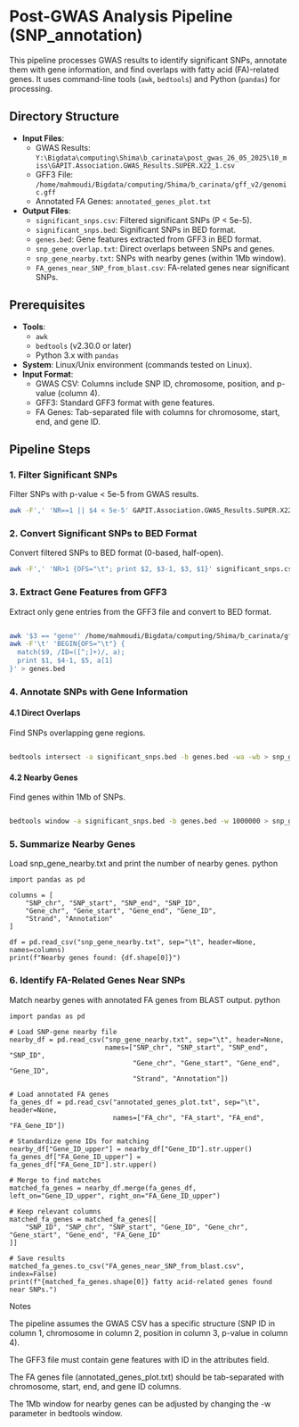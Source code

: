 # Post-GWAS Analysis Pipeline (SNP_annotation)

This pipeline processes GWAS results to identify significant SNPs, annotate them with gene information, and find overlaps with fatty acid (FA)-related genes. It uses command-line tools (`awk`, `bedtools`) and Python (`pandas`) for processing.

## Directory Structure

- **Input Files**:
  - GWAS Results: `Y:\Bigdata\computing\Shima\b_carinata\post_gwas_26_05_2025\10_miss\GAPIT.Association.GWAS_Results.SUPER.X22_1.csv`
  - GFF3 File: `/home/mahmoudi/Bigdata/computing/Shima/b_carinata/gff_v2/genomic.gff`
  - Annotated FA Genes: `annotated_genes_plot.txt`
- **Output Files**:
  - `significant_snps.csv`: Filtered significant SNPs (P < 5e-5).
  - `significant_snps.bed`: Significant SNPs in BED format.
  - `genes.bed`: Gene features extracted from GFF3 in BED format.
  - `snp_gene_overlap.txt`: Direct overlaps between SNPs and genes.
  - `snp_gene_nearby.txt`: SNPs with nearby genes (within 1Mb window).
  - `FA_genes_near_SNP_from_blast.csv`: FA-related genes near significant SNPs.

## Prerequisites

- **Tools**:
  - `awk`
  - `bedtools` (v2.30.0 or later)
  - Python 3.x with `pandas`
- **System**: Linux/Unix environment (commands tested on Linux).
- **Input Format**:
  - GWAS CSV: Columns include SNP ID, chromosome, position, and p-value (column 4).
  - GFF3: Standard GFF3 format with gene features.
  - FA Genes: Tab-separated file with columns for chromosome, start, end, and gene ID.

## Pipeline Steps

### 1. Filter Significant SNPs

Filter SNPs with p-value < 5e-5 from GWAS results.

```bash
awk -F',' 'NR==1 || $4 < 5e-5' GAPIT.Association.GWAS_Results.SUPER.X22_1.csv > significant_snps.csv
```

### 2. Convert Significant SNPs to BED Format
Convert filtered SNPs to BED format (0-based, half-open).
```bash
awk -F',' 'NR>1 {OFS="\t"; print $2, $3-1, $3, $1}' significant_snps.csv > significant_snps.bed
```

### 3. Extract Gene Features from GFF3
Extract only gene entries from the GFF3 file and convert to BED format.
```bash

awk '$3 == "gene"' /home/mahmoudi/Bigdata/computing/Shima/b_carinata/gff_v2/genomic.gff | \
awk -F'\t' 'BEGIN{OFS="\t"} { 
  match($9, /ID=([^;]+)/, a); 
  print $1, $4-1, $5, a[1] 
}' > genes.bed
```
### 4. Annotate SNPs with Gene Information
#### 4.1 Direct Overlaps
Find SNPs overlapping gene regions.
```bash

bedtools intersect -a significant_snps.bed -b genes.bed -wa -wb > snp_gene_overlap.txt
```
#### 4.2 Nearby Genes
Find genes within 1Mb of SNPs.
```bash

bedtools window -a significant_snps.bed -b genes.bed -w 1000000 > snp_gene_nearby.txt
```
### 5. Summarize Nearby Genes
Load snp_gene_nearby.txt and print the number of nearby genes.
python
``````
import pandas as pd

columns = [
    "SNP_chr", "SNP_start", "SNP_end", "SNP_ID",
    "Gene_chr", "Gene_start", "Gene_end", "Gene_ID",
    "Strand", "Annotation"
]

df = pd.read_csv("snp_gene_nearby.txt", sep="\t", header=None, names=columns)
print(f"Nearby genes found: {df.shape[0]}")
``````




### 6. Identify FA-Related Genes Near SNPs
Match nearby genes with annotated FA genes from BLAST output.
python
``````
import pandas as pd

# Load SNP-gene nearby file
nearby_df = pd.read_csv("snp_gene_nearby.txt", sep="\t", header=None,
                        names=["SNP_chr", "SNP_start", "SNP_end", "SNP_ID",
                               "Gene_chr", "Gene_start", "Gene_end", "Gene_ID",
                               "Strand", "Annotation"])

# Load annotated FA genes
fa_genes_df = pd.read_csv("annotated_genes_plot.txt", sep="\t", header=None,
                          names=["FA_chr", "FA_start", "FA_end", "FA_Gene_ID"])

# Standardize gene IDs for matching
nearby_df["Gene_ID_upper"] = nearby_df["Gene_ID"].str.upper()
fa_genes_df["FA_Gene_ID_upper"] = fa_genes_df["FA_Gene_ID"].str.upper()

# Merge to find matches
matched_fa_genes = nearby_df.merge(fa_genes_df, left_on="Gene_ID_upper", right_on="FA_Gene_ID_upper")

# Keep relevant columns
matched_fa_genes = matched_fa_genes[[
    "SNP_ID", "SNP_chr", "SNP_start", "Gene_ID", "Gene_chr", "Gene_start", "Gene_end", "FA_Gene_ID"
]]

# Save results
matched_fa_genes.to_csv("FA_genes_near_SNP_from_blast.csv", index=False)
print(f"{matched_fa_genes.shape[0]} fatty acid-related genes found near SNPs.")
``````


Notes

The pipeline assumes the GWAS CSV has a specific structure (SNP ID in column 1, chromosome in column 2, position in column 3, p-value in column 4).

The GFF3 file must contain gene features with ID in the attributes field.

The FA genes file (annotated_genes_plot.txt) should be tab-separated with chromosome, start, end, and gene ID columns.

The 1Mb window for nearby genes can be adjusted by changing the -w parameter in bedtools window.

